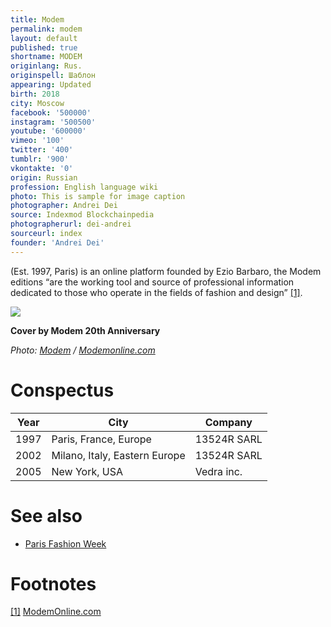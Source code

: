 ```yaml
---
title: Modem
permalink: modem
layout: default
published: true
shortname: MODEM
originlang: Rus.
originspell: Шаблон
appearing: Updated
birth: 2018
city: Moscow
facebook: '500000'
instagram: '500500'
youtube: '600000'
vimeo: '100'
twitter: '400'
tumblr: '900'
vkontakte: '0'
origin: Russian
profession: English language wiki
photo: This is sample for image caption
photographer: Andrei Dei
source: Indexmod Blockchainpedia
photographerurl: dei-andrei
sourceurl: index
founder: 'Andrei Dei'
---
```

(Est. 1997, Paris) is an online platform founded by Ezio Barbaro, the Modem editions “are the working tool and source of professional information dedicated to those who operate in the fields of fashion and design” <span id="a1">[\[1\]](#f1)</span>.

![](http://www.modemonline.com/img/_cover/modem-paris-women-spring-summer-2018/interlayer/07.jpg)

**Cover by Modem 20th Anniversary**

*Photo: [Modem](modem) / [Modemonline.com](http://www.modemonline.com/img/_cover/modem-paris-women-spring-summer-2018/interlayer/07.jpg)*

# Conspectus

|Year|City|Company|
|--|--|--|
|1997|Paris, France, Europe|13524R SARL|
|2002|Milano, Italy, Eastern Europe|13524R SARL|
|2005|New York, USA|Vedra inc.|

# See also

+ [Paris Fashion Week](paris-fashion-week)

# Footnotes

[[1]](#a1) <span id="f1"></span> [ModemOnline.com](ModemOnline.com)
